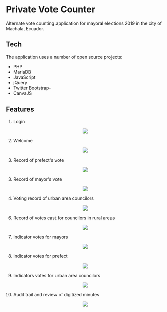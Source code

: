# Private Vote Counter
Alternate vote counting application for mayoral elections 2019 in the city of Machala, Ecuador.

## Tech

The application uses a number of open source projects:

- PHP
- MariaDB
- JavaScript
- jQuery
- Twitter Bootstrap- 
- CanvaJS

## Features
1. Login
<p align="center">
  <img src="https://www.codibros.com/demo_screen_shots/vote_counter/vote_counter_login.png">
</p>

2. Welcome
<p align="center">
  <img src="https://www.codibros.com/demo_screen_shots/vote_counter/vote_counter_welcome.png">
</p>

3. Record of prefect's vote
<p align="center">
  <img src="https://www.codibros.com/demo_screen_shots/vote_counter/vote_counter_acta_prefectos.jpeg">
</p>

3. Record of mayor's vote
<p align="center">
  <img src="https://www.codibros.com/demo_screen_shots/vote_counter/vote_counter_alcaldes.jpeg">
</p>

4. Voting record of urban area councilors
<p align="center">
  <img src="https://www.codibros.com/demo_screen_shots/vote_counter/vote_counter_concejales.jpeg">
</p>

6. Record of votes cast for councilors in rural areas
<p align="center">
  <img src="https://www.codibros.com/demo_screen_shots/vote_counter/vote_counter_concejales_rurales.jpeg">
</p>

7. Indicator votes for mayors
<p align="center">
  <img src="https://www.codibros.com/demo_screen_shots/vote_counter/vote_counter_charts_alcaldes.jpeg">
</p>

8. Indicator votes for prefect
<p align="center">
  <img src="https://www.codibros.com/demo_screen_shots/vote_counter/vote_counter_charts_prefectos.jpeg">
</p>

9. Indicators votes for urban area councilors
<p align="center">
  <img src="https://www.codibros.com/demo_screen_shots/vote_counter/vote_counter_charts_concejales.jpeg">
</p>

10. Audit trail and review of digitized minutes
<p align="center">
  <img src="https://www.codibros.com/demo_screen_shots/vote_counter/vote_counter_audit_actas.jpeg">
</p>
